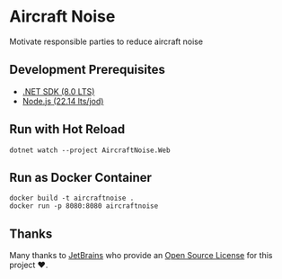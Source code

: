 # Aircraft Noise

Motivate responsible parties to reduce aircraft noise

## Development Prerequisites

- [.NET SDK (8.0 LTS)](http://get.dot.net/)
- [Node.js (22.14 lts/jod)](https://nodejs.org/)

## Run with Hot Reload

```shell
dotnet watch --project AircraftNoise.Web
```

## Run as Docker Container

```shell
docker build -t aircraftnoise .
docker run -p 8080:8080 aircraftnoise
```

## Thanks

Many thanks to [JetBrains](https://www.jetbrains.com/?from=aircraftnoise) who provide
an [Open Source License](https://www.jetbrains.com/community/opensource/) for this project ❤️.
